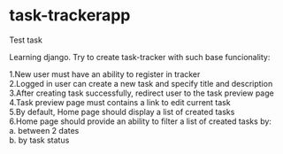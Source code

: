 # task-trackerapp
Test task

Learning django. Try to create task-tracker with such base funcionality:  

  1.New user must have an ability to register in tracker   
  2.Logged in user can create a new task and specify title and description   
  3.After creating task successfully, redirect user to the task preview page   
  4.Task preview page must contains a link to edit current task   
  5.By default, Home page should display a list of created tasks   
  6.Home page should provide an ability to filter a list of created tasks by:   
    a. between 2 dates   
    b. by task status   

